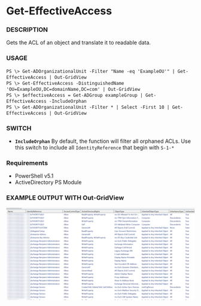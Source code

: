 # Get-EffectiveAccess

### DESCRIPTION
Gets the ACL of an object and translate it to readable data.

### USAGE
```
PS \> Get-ADOrganizationalUnit -Filter "Name -eq 'ExampleOU'" | Get-EffectiveAccess | Out-GridView
PS \> Get-EffectiveAccess -DistinguishedName 'OU=ExampleOU,DC=domainName,DC=com' | Out-GridView
PS \> $effectiveAccess = Get-ADGroup exampleGroup | Get-EffectiveAccess -IncludeOrphan
PS \> Get-ADOrganizationalUnit -Filter * | Select -First 10 | Get-EffectiveAccess | Out-GridView
```
### SWITCH
- **`IncludeOrphan`** By default, the function will filter all orphaned ACLs. Use this switch to include all `IdentityReference` that begin with `S-1-*`

### Requirements
- PowerShell v5.1
- ActiveDirectory PS Module

### EXAMPLE OUTPUT WITH Out-GridView

![exampleoutput](/effectiveAccess.png?raw=true)
